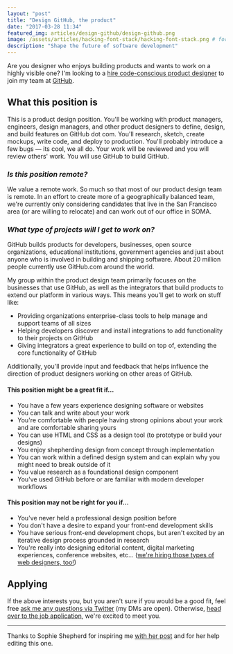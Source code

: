 ```yaml
---
layout: "post"
title: "Design GitHub, the product"
date: "2017-03-28 11:34"
featured_img: articles/design-github/design-github.png
image: /assets/articles/hacking-font-stack/hacking-font-stack.png # for open graph
description: "Shape the future of software development"
---
```


Are you designer who enjoys building products and wants to work on a highly visible one? I'm looking to a [hire code-conscious product designer][e7d0e273] to join my team at [GitHub][05966cd1].

  [05966cd1]: https://github.com "GitHub"
  [e7d0e273]: https://boards.greenhouse.io/github/jobs/580527#.WNvkI1KZNjA "GitHub's Product Designer job application"

## What this position is

This is a product design position. You'll be working with product managers, engineers, design managers, and other product designers to define, design,  and build features on GitHub dot com. You'll research, sketch, create mockups, write code, and deploy to production. You'll probably introduce a few bugs — its cool, we all do. Your work will be reviewed and you will review others' work. You will use GitHub to build GitHub.

### _Is this position remote?_

We value a remote work. So much so that most of our product design team is remote. In an effort to create more of a geographically balanced team, we're currently only considering candidates that live in the San Francisco area (or are willing to relocate) and can work out of our office in SOMA.

### _What type of projects will I get to work on?_

GitHub builds products for developers, businesses, open source organizations, educational institutions, government agencies and just about anyone who is involved in building and shipping software. About 20 million people currently use GitHub.com around the world.

My group within the product design team primarily focuses on the businesses that use GitHub, as well as the integrators that build products to extend our platform in various ways. This means you'll get to work on stuff like:

-   Providing organizations enterprise-class tools to help manage and support teams of all sizes
-   Helping developers discover and install integrations to add functionality to their projects on GitHub
-   Giving integrators a great experience to build on top of, extending the core functionality of GitHub

Additionally, you'll provide input and feedback that helps influence the direction of product designers working on other areas of GitHub.

#### This position might be a great fit if...

-   You have a few years experience designing software or websites
-   You can talk and write about your work
-   You're comfortable with people having strong opinions about your work and are comfortable sharing yours
-   You can use HTML and CSS as a design tool (to prototype or build your designs)
-   You enjoy shepherding design from concept through implementation
-   You can work within a defined design system and can explain why you might need to break outside of it
-   You value research as a foundational design component
-   You've used GitHub before or are familiar with modern developer workflows

#### This position may not be right for you if...

-   You've never held a professional design position before
-   You don't have a desire to expand your front-end development skills
-   You have serious front-end development chops, but aren't excited by an iterative design process grounded in research
-   You're really into designing editorial content, digital marketing experiences, conference websites, etc... ([we're hiring those types of web designers,  too!](http://sophieshepherd.com/2017/03/17/hiring-a-web-designer.html))

## Applying

If the above interests you, but you aren't sure if you would be a good fit, feel free [ask me any questions via Twitter](https://twitter.com/pmarsceill) (my DMs are open). Otherwise, [head over to the job application](https://boards.greenhouse.io/github/jobs/580527#.WNvkI1KZNjA), we're excited to meet you.

---

Thanks to Sophie Shepherd for inspiring me [with her post][5443eed0] and for her help editing this one.

  [5443eed0]: http://sophieshepherd.com/2017/03/17/hiring-a-web-designer.html "Calling All Web Designers"
